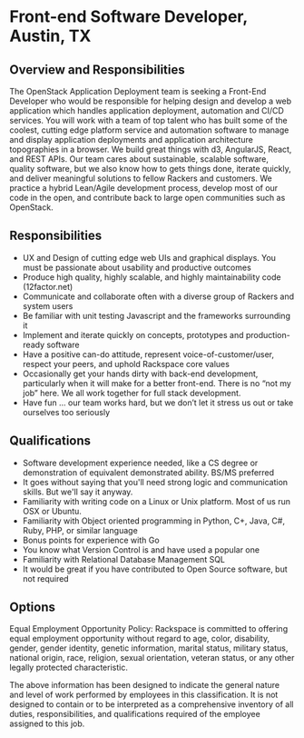 # Front-end Software Developer, Austin, TX

## Overview and Responsibilities
The OpenStack Application Deployment team is seeking a Front-End Developer who would be responsible for helping design 
and develop a web application which handles application deployment, automation and CI/CD services. You will work with a 
team of top talent who has built some of the coolest, cutting edge platform service and automation software to manage 
and display application deployments and application architecture topographies in a browser. We build great things with d3, 
AngularJS, React, and REST APIs. Our team cares about sustainable, scalable software, quality software, but we also know 
how to gets things done, iterate quickly, and deliver meaningful solutions to fellow Rackers and customers. 
We practice a hybrid Lean/Agile development process, develop most of our code in the open, and contribute back to large 
open communities such as OpenStack.

## Responsibilities
* UX and Design of cutting edge web UIs and graphical displays. You must be passionate about usability and productive outcomes
* Produce high quality, highly scalable, and highly maintainability code (12factor.net)
* Communicate and collaborate often with a diverse group of Rackers and system users
* Be familiar with unit testing Javascript and the frameworks surrounding it
* Implement and iterate quickly on concepts, prototypes and production-ready software
* Have a positive can-do attitude, represent voice-of-customer/us​er,​ respect your peers, and uphold Rackspace core values
* Occasionally get your hands dirty with back-end development, particularly when it will make for a better front-end.  There is no “not my job” here. We all work together for full stack development.
* Have fun … our team works hard, but we don’t let it stress us out or take ourselves too seriously

## Qualifications
* Software development experience needed, like a CS degree or demonstration of equivalent demonstrated ability. BS/MS preferred
* It goes without saying that you'll need strong logic and communication skills. But we'll say it anyway.
* Familiarity with writing code on a Linux or Unix platform. Most of us run OSX or Ubuntu.
* Familiarity with Object oriented programming in Python, C+, Java, C#, Ruby, PHP, or similar language
* Bonus points for experience with Go
* You know what Version Control is and have used a popular one
* Familiarity with Relational Database Management SQL
* It would be great if you have contributed to Open Source software, but not required

## Options
Equal Employment Opportunity Policy: Rackspace is committed to offering equal employment opportunity without regard to age, color, disability, gender, gender identity, genetic information, marital status, military status, national origin, race, religion, sexual orientation, veteran status, or any other legally protected characteristic. 

The above information has been designed to indicate the general nature and level of work performed by employees in this classification. It is not designed to contain or to be interpreted as a comprehensive inventory of all duties, responsibilities, and qualifications required of the employee assigned to this job.
